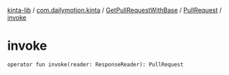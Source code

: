 [kinta-lib](../../../index.md) / [com.dailymotion.kinta](../../index.md) / [GetPullRequestWithBase](../index.md) / [PullRequest](index.md) / [invoke](./invoke.md)

# invoke

`operator fun invoke(reader: ResponseReader): PullRequest`